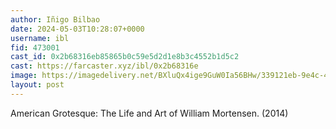 ```yaml
---
author: Iñigo Bilbao
date: 2024-05-03T10:28:07+0000
username: ibl
fid: 473001
cast_id: 0x2b68316eb85865b0c59e5d2d1e8b3c4552b1d5c2
cast: https://farcaster.xyz/ibl/0x2b68316e
image: https://imagedelivery.net/BXluQx4ige9GuW0Ia56BHw/339121eb-9e4c-46a8-330f-511ee0efda00/original
layout: post
---
```


American Grotesque: The Life and Art of William Mortensen. (2014)

<img src='https://imagedelivery.net/BXluQx4ige9GuW0Ia56BHw/339121eb-9e4c-46a8-330f-511ee0efda00/original' alt='' referrerpolicy='no-referrer'/>
